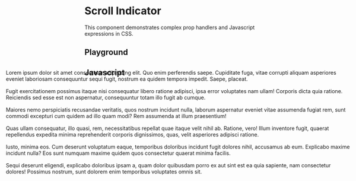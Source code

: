 # Scroll Indicator

This component demonstrates complex prop handlers and Javascript expressions in CSS.

<script src="/components/scrollindicator.js" type="module"></script>

<style>
  element-story::part(wrapper) {
    padding: 0;
  }
  element-story > div {
    box-sizing: border-box;
    height: 100%;
    overflow-y: auto;
    position: absolute;
    left: 0;
    width: 100%;
  }
  element-story > div p {
    margin: 1rem !important;
  }
</style>

## Playground

<element-story tag="ardi-scroll-indicator">
<script type="application/json">
  {
    "background": {
      "type": "color"
    },
    "foreground": {
      "type": "color"
    },
    "height": {
      "type": "text"
    },
		"position": {
			"type": "list",
			"options": ["fixed", "sticky"]
		}
  }
</script>
<div>
<ardi-scroll-indicator background="#555555" foreground="#ffab00" height="5" position="sticky"></ardi-scroll-indicator>
<p>Lorem ipsum dolor sit amet consectetur adipisicing elit. Quo enim perferendis saepe. Cupiditate fuga, vitae corrupti aliquam asperiores eveniet laboriosam consequuntur sequi fugit, nostrum ea quidem tempora impedit. Saepe, placeat.</p>
<p>Fugit exercitationem possimus itaque nisi consequatur libero ratione adipisci, ipsa error voluptates nam ullam! Corporis dicta quia ratione. Reiciendis sed esse est non aspernatur, consequuntur totam illo fugit ab cumque.</p>
<p>Maiores nemo perspiciatis recusandae veritatis, quos nostrum incidunt nulla, laborum aspernatur eveniet vitae assumenda fugiat rem, sunt commodi excepturi cum quidem ad illo quam modi? Rem assumenda at illum praesentium!</p>
<p>Quas ullam consequatur, illo quasi, rem, necessitatibus repellat quae itaque velit nihil ab. Ratione, vero! Illum inventore fugit, quaerat repellendus expedita minima reprehenderit corporis dignissimos, quas, velit asperiores adipisci ratione.</p>
<p>Iusto, minima eos. Cum deserunt voluptatum eaque, temporibus doloribus incidunt fugit dolores nihil, accusamus ab eum. Explicabo maxime incidunt nulla? Eos sunt numquam maxime quidem quos consectetur quaerat minima facilis.</p>
<p>Sequi deserunt eligendi, explicabo doloribus ipsam a, quam dolor quibusdam porro ex aut sint est ea quia sapiente, nam consectetur dolores! Possimus nostrum, sunt dolorem enim temporibus voluptates omnis sit.</p>
</div>
</element-story>

## Javascript

[](../components/scrollindicator.js ':include')

